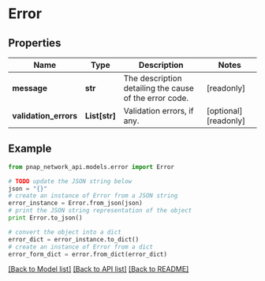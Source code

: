 # Error


## Properties

Name | Type | Description | Notes
------------ | ------------- | ------------- | -------------
**message** | **str** | The description detailing the cause of the error code. | [readonly] 
**validation_errors** | **List[str]** | Validation errors, if any. | [optional] [readonly] 

## Example

```python
from pnap_network_api.models.error import Error

# TODO update the JSON string below
json = "{}"
# create an instance of Error from a JSON string
error_instance = Error.from_json(json)
# print the JSON string representation of the object
print Error.to_json()

# convert the object into a dict
error_dict = error_instance.to_dict()
# create an instance of Error from a dict
error_form_dict = error.from_dict(error_dict)
```
[[Back to Model list]](../README.md#documentation-for-models) [[Back to API list]](../README.md#documentation-for-api-endpoints) [[Back to README]](../README.md)


